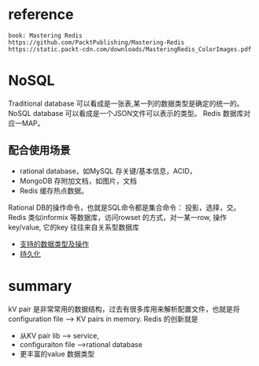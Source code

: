 # reference 
    book: Mastering Redis
    https://github.com/PacktPublishing/Mastering-Redis
    https://static.packt-cdn.com/downloads/MasteringRedis_ColorImages.pdf

# NoSQL
Traditional database 可以看成是一张表,某一列的数据类型是确定的统一的。
NoSQL database 可以看成是一个JSON文件可以表示的类型。 Redis 数据库对应一MAP。

## 配合使用场景
* rational database，如MySQL 存关键/基本信息，ACID，
* MongoDB 存附加文档，如图片，文档
* Redis 缓存热点数据。

Rational DB的操作命令，也就是SQL命令都是集合命令： 投影，选择，交。
Redis 类似informix 等数据库，访问rowset 的方式，对一某一row, 操作key/value, 它的key 往往来自关系型数据库
* [支持的数据类型及操作](redis_datatype.md)
* [持久化](redis_persist.md)

# summary
kV pair 是非常常用的数据结构，过去有很多库用来解析配置文件，也就是将 configuration file --> KV pairs in memory.
Redis 的创新就是
* 从KV pair lib --> service, 
* configuraiton file -->rational database
* 更丰富的value 数据类型


